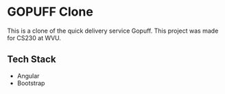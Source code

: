 # GOPUFF Clone

This is a clone of the quick delivery service Gopuff. This project was made for CS230 at WVU.

## Tech Stack

- Angular
- Bootstrap
